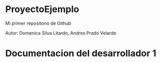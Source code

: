 # ProyectoEjemplo
Mi primer repositorio de Github

Autor: Domenica Silva Litardo, Andres Prado Velarde

# Documentacion del desarrollador 1
